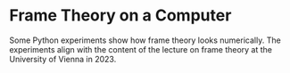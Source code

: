 # Frame Theory on a Computer
Some Python experiments show how frame theory looks numerically. The experiments align with the content of the lecture on frame theory at the University of Vienna in 2023.
